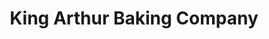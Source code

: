 ---
title: "King Arthur Baking Company"
url: /norwich/king-arthur-baking-company/
shop: Bäckerei
---